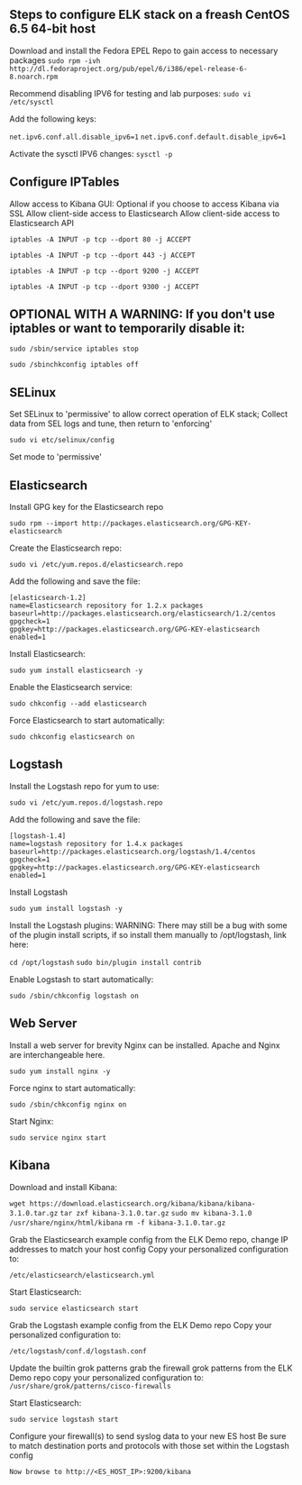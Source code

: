  
Steps to configure ELK stack on a freash CentOS 6.5 64-bit host
---------------------------------------------------------------

Download and install the Fedora EPEL Repo to gain access to necessary packages
``` sudo rpm -ivh http://dl.fedoraproject.org/pub/epel/6/i386/epel-release-6-8.noarch.rpm ```

Recommend disabling IPV6 for testing and lab purposes:
``` sudo vi /etc/sysctl ```

Add the following keys:

``` net.ipv6.conf.all.disable_ipv6=1 ```
``` net.ipv6.conf.default.disable_ipv6=1 ```


Activate the sysctl IPV6 changes:
```sysctl -p```


Configure IPTables
------------------

Allow access to Kibana GUI:
Optional if you choose to access Kibana via SSL
Allow client-side access to Elasticsearch
Allow client-side access to Elasticsearch API

``` iptables -A INPUT -p tcp --dport 80 -j ACCEPT ```

``` iptables -A INPUT -p tcp --dport 443 -j ACCEPT ```

``` iptables -A INPUT -p tcp --dport 9200 -j ACCEPT ```

``` iptables -A INPUT -p tcp --dport 9300 -j ACCEPT ```



OPTIONAL WITH A WARNING: If you don't use iptables or want to temporarily disable it:
-------------------------------------------------------------------------------------

``` sudo /sbin/service iptables stop ```

``` sudo /sbinchkconfig iptables off ```


SELinux
-------
Set SELinux to 'permissive' to allow correct operation of ELK stack; 
Collect data from SEL logs and tune, then return to 'enforcing'

```sudo vi etc/selinux/config```

Set mode to 'permissive'


Elasticsearch
-------------
Install GPG key for the Elasticsearch repo

```sudo rpm --import http://packages.elasticsearch.org/GPG-KEY-elasticsearch```


Create the Elasticsearch repo:

```sudo vi /etc/yum.repos.d/elasticsearch.repo```

Add the following and save the file:

```
[elasticsearch-1.2]
name=Elasticsearch repository for 1.2.x packages
baseurl=http://packages.elasticsearch.org/elasticsearch/1.2/centos
gpgcheck=1
gpgkey=http://packages.elasticsearch.org/GPG-KEY-elasticsearch
enabled=1
```


Install Elasticsearch:

```sudo yum install elasticsearch -y```


Enable the Elasticsearch service:

```sudo chkconfig --add elasticsearch```


Force Elasticsearch to start automatically:

```sudo chkconfig elasticsearch on```


Logstash
--------
Install the Logstash repo for yum to use:

```sudo vi /etc/yum.repos.d/logstash.repo```


Add the following and save the file:

```
[logstash-1.4]
name=logstash repository for 1.4.x packages
baseurl=http://packages.elasticsearch.org/logstash/1.4/centos
gpgcheck=1
gpgkey=http://packages.elasticsearch.org/GPG-KEY-elasticsearch
enabled=1
```


Install Logstash

```sudo yum install logstash -y```


Install the Logstash plugins:
WARNING: There may still be a bug with some of the plugin install scripts, if so install them manually to /opt/logstash, link here: 

```cd /opt/logstash```
```sudo bin/plugin install contrib```


Enable Logstash to start automatically:

```sudo /sbin/chkconfig logstash on```


Web Server
----------
Install a web server for brevity Nginx can be installed.  Apache and Nginx are interchangeable here.

```sudo yum install nginx -y```


Force nginx to start automatically:

```sudo /sbin/chkconfig nginx on```

Start Nginx:

``` sudo service nginx start ```


Kibana
------
Download and install Kibana:

``` wget https://download.elasticsearch.org/kibana/kibana/kibana-3.1.0.tar.gz ```
``` tar zxf kibana-3.1.0.tar.gz ```
``` sudo mv kibana-3.1.0 /usr/share/nginx/html/kibana ```
``` rm -f kibana-3.1.0.tar.gz ```


Grab the Elasticsearch example config from the ELK Demo repo, change IP addresses to match your host config
Copy your personalized configuration to:

``` /etc/elasticsearch/elasticsearch.yml ```


Start Elasticsearch:

``` sudo service elasticsearch start ```


Grab the Logstash example config from the ELK Demo repo
Copy your personalized configuration to: 

``` /etc/logstash/conf.d/logstash.conf ```


Update the builtin grok patterns grab the firewall grok patterns from the ELK Demo repo copy your personalized configuration to: 
``` /usr/share/grok/patterns/cisco-firewalls ```


Start Elasticsearch:

``` sudo service logstash start ```


Configure your firewall(s) to send syslog data to your new ES host
Be sure to match destination ports and protocols with those set within the Logstash config

``` Now browse to http://<ES_HOST_IP>:9200/kibana ```
